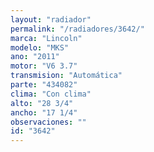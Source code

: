 ```yaml
---
layout: "radiador"
permalink: "/radiadores/3642/"
marca: "Lincoln"
modelo: "MKS"
ano: "2011"
motor: "V6 3.7"
transmision: "Automática"
parte: "434082"
clima: "Con clima"
alto: "28 3/4"
ancho: "17 1/4"
observaciones: ""
id: "3642"
---
```


